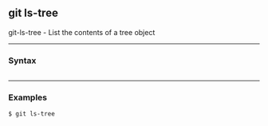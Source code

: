## git ls-tree
git-ls-tree - List the contents of a tree object

-------------------------------------------------------------------------------
### Syntax
```shell
```

-------------------------------------------------------------------------------
### Examples
```shell
$ git ls-tree
```



